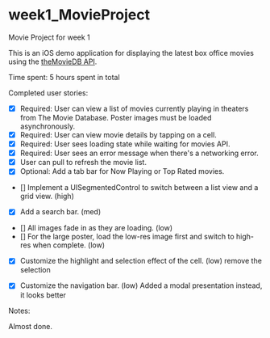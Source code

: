 # week1_MovieProject
Movie Project for week 1


This is an iOS demo application for displaying the latest box office movies using the [theMovieDB API](https://www.themoviedb.org/). 


Time spent: 5 hours spent in total

Completed user stories:

* [x] Required: User can view a list of movies currently playing in theaters from The Movie Database. Poster images must be loaded asynchronously.
* [X] Required: User can view movie details by tapping on a cell.
* [X] Required: User sees loading state while waiting for movies API.
* [X] Required:  User sees an error message when there's a networking error. 
* [X] User can pull to refresh the movie list.
* [X] Optional: Add a tab bar for Now Playing or Top Rated movies.
* [] Implement a UISegmentedControl to switch between a list view and a grid view. (high)
* [X] Add a search bar. (med)
* [] All images fade in as they are loading. (low)
* [] For the large poster, load the low-res image first and switch to high-res when complete. (low)
* [X] Customize the highlight and selection effect of the cell. (low) remove the selection 
* [X] Customize the navigation bar. (low) Added a modal presentation instead, it looks better


 
Notes:

Almost done.


